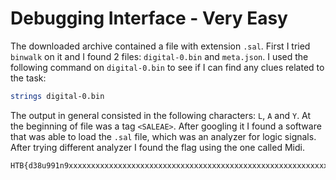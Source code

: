 # Debugging Interface - Very Easy

The downloaded archive contained a file with extension `.sal`. First I tried `binwalk` on it and I found 2 files: `digital-0.bin` and `meta.json`.
I used the following command on `digital-0.bin` to see if I can find any clues related to the task:

```sh
strings digital-0.bin
```

The output in general consisted in the following characters: `L`, `A` and `Y`. At the beginning of file was a tag `<SALEAE>`. After googling it I found
a software that was able to load the `.sal` file, which was an analyzer for logic signals. After trying different analyzer I found the flag using the
one called Midi.

```sh
HTB{d38u991n9xxxxxxxxxxxxxxxxxxxxxxxxxxxxxxxxxxxxxxxxxxxxxxxxxxxxxxxxxxxx}
```
